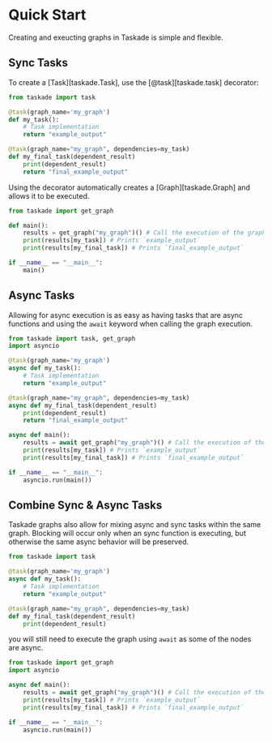 # Quick Start

Creating and exeucting graphs in Taskade is simple and flexible.

## Sync Tasks

To create a [Task][taskade.Task], use the [@task][taskade.task] decorator:

```python
from taskade import task

@task(graph_name='my_graph')
def my_task():
    # Task implementation
    return "example_output"

@task(graph_name="my_graph", dependencies=my_task)
def my_final_task(dependent_result)
    print(dependent_result)
    return "final_example_output"
```

Using the decorator automatically creates a [Graph][taskade.Graph] and allows it to be executed.

```python
from taskade import get_graph

def main():
    results = get_graph("my_graph")() # Call the execution of the graph
    print(results[my_task]) # Prints `example_output`
    print(results[my_final_task]) # Prints `final_example_output`

if __name__ == "__main__":
    main()
```

## Async Tasks

Allowing for async execution is as easy as having tasks that are async functions and using the `await` keyword when calling the graph execution.

```python
from taskade import task, get_graph
import asyncio

@task(graph_name='my_graph')
async def my_task():
    # Task implementation
    return "example_output"

@task(graph_name="my_graph", dependencies=my_task)
async def my_final_task(dependent_result)
    print(dependent_result)
    return "final_example_output"

async def main():
    results = await get_graph("my_graph")() # Call the execution of the graph with await
    print(results[my_task]) # Prints `example_output`
    print(results[my_final_task]) # Prints `final_example_output`

if __name__ == "__main__":
    asyncio.run(main())
```

## Combine Sync & Async Tasks

Taskade graphs also allow for mixing async and sync tasks within the same graph. Blocking will occur only when an sync function is executing, but otherwise the same async behavior will be preserved. 

```python
from taskade import task

@task(graph_name='my_graph')
async def my_task():
    # Task implementation
    return "example_output"

@task(graph_name="my_graph", dependencies=my_task)
def my_final_task(dependent_result)
    print(dependent_result)
```

you will still need to execute the graph using `await` as some of the nodes are async.

```python
from taskade import get_graph
import asyncio

async def main():
    results = await get_graph("my_graph")() # Call the execution of the graph
    print(results[my_task]) # Prints `example_output`
    print(results[my_final_task]) # Prints `final_example_output`

if __name__ == "__main__":
    asyncio.run(main())
```

